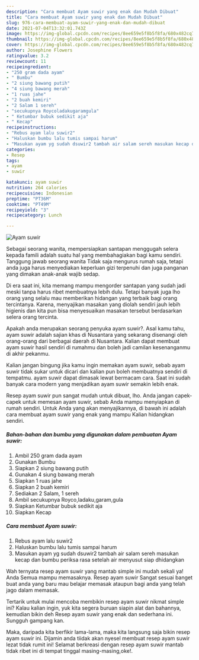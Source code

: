 ```yaml
---
description: "Cara membuat Ayam suwir yang enak dan Mudah Dibuat"
title: "Cara membuat Ayam suwir yang enak dan Mudah Dibuat"
slug: 976-cara-membuat-ayam-suwir-yang-enak-dan-mudah-dibuat
date: 2021-07-04T13:32:01.743Z
image: https://img-global.cpcdn.com/recipes/8ee659e5f8b5f8fa/680x482cq70/ayam-suwir-foto-resep-utama.jpg
thumbnail: https://img-global.cpcdn.com/recipes/8ee659e5f8b5f8fa/680x482cq70/ayam-suwir-foto-resep-utama.jpg
cover: https://img-global.cpcdn.com/recipes/8ee659e5f8b5f8fa/680x482cq70/ayam-suwir-foto-resep-utama.jpg
author: Josephine Flowers
ratingvalue: 3.2
reviewcount: 11
recipeingredient:
- "250 gram dada ayam"
- " Bumbu"
- "2 siung bawang putih"
- "4 siung bawang merah"
- "1 ruas jahe"
- "2 buah kemiri"
- "2 Salam 1 sereh"
- "secukupnya Roycoladakugaramgula"
- " Ketumbar bubuk sedikit aja"
- " Kecap"
recipeinstructions:
- "Rebus ayam lalu suwir2"
- "Haluskan bumbu lalu tumis sampai harum"
- "Masukan ayam yg sudah dsuwir2 tambah air salam sereh masukan kecap dan bumbu periksa rasa setelah air menyusut siap dhidangkan"
categories:
- Resep
tags:
- ayam
- suwir

katakunci: ayam suwir 
nutrition: 264 calories
recipecuisine: Indonesian
preptime: "PT36M"
cooktime: "PT49M"
recipeyield: "3"
recipecategory: Lunch

---
```



![Ayam suwir](https://img-global.cpcdn.com/recipes/8ee659e5f8b5f8fa/680x482cq70/ayam-suwir-foto-resep-utama.jpg)

Sebagai seorang wanita, mempersiapkan santapan menggugah selera kepada famili adalah suatu hal yang membahagiakan bagi kamu sendiri. Tanggung jawab seorang  wanita Tidak saja mengurus rumah saja, tetapi anda juga harus menyediakan keperluan gizi terpenuhi dan juga panganan yang dimakan anak-anak wajib sedap.

Di era  saat ini, kita memang mampu mengorder santapan yang sudah jadi meski tanpa harus ribet membuatnya lebih dulu. Tetapi banyak juga lho orang yang selalu mau memberikan hidangan yang terbaik bagi orang tercintanya. Karena, menyajikan masakan yang diolah sendiri jauh lebih higienis dan kita pun bisa menyesuaikan masakan tersebut berdasarkan selera orang tercinta. 



Apakah anda merupakan seorang penyuka ayam suwir?. Asal kamu tahu, ayam suwir adalah sajian khas di Nusantara yang sekarang disenangi oleh orang-orang dari berbagai daerah di Nusantara. Kalian dapat membuat ayam suwir hasil sendiri di rumahmu dan boleh jadi camilan kesenanganmu di akhir pekanmu.

Kalian jangan bingung jika kamu ingin memakan ayam suwir, sebab ayam suwir tidak sukar untuk dicari dan kalian pun boleh membuatnya sendiri di tempatmu. ayam suwir dapat dimasak lewat bermacam cara. Saat ini sudah banyak cara modern yang menjadikan ayam suwir semakin lebih enak.

Resep ayam suwir pun sangat mudah untuk dibuat, lho. Anda jangan capek-capek untuk memesan ayam suwir, sebab Anda mampu menyiapkan di rumah sendiri. Untuk Anda yang akan menyajikannya, di bawah ini adalah cara membuat ayam suwir yang enak yang mampu Kalian hidangkan sendiri.

<!--inarticleads1-->

##### Bahan-bahan dan bumbu yang digunakan dalam pembuatan Ayam suwir:

1. Ambil 250 gram dada ayam
1. Gunakan  Bumbu
1. Siapkan 2 siung bawang putih
1. Gunakan 4 siung bawang merah
1. Siapkan 1 ruas jahe
1. Siapkan 2 buah kemiri
1. Sediakan 2 Salam, 1 sereh
1. Ambil secukupnya Royco,ladaku,garam,gula
1. Siapkan  Ketumbar bubuk sedikit aja
1. Siapkan  Kecap




<!--inarticleads2-->

##### Cara membuat Ayam suwir:

1. Rebus ayam lalu suwir2
1. Haluskan bumbu lalu tumis sampai harum
1. Masukan ayam yg sudah dsuwir2 tambah air salam sereh masukan kecap dan bumbu periksa rasa setelah air menyusut siap dhidangkan




Wah ternyata resep ayam suwir yang mantab simple ini mudah sekali ya! Anda Semua mampu memasaknya. Resep ayam suwir Sangat sesuai banget buat anda yang baru mau belajar memasak ataupun bagi anda yang telah jago dalam memasak.

Tertarik untuk mulai mencoba membikin resep ayam suwir nikmat simple ini? Kalau kalian ingin, yuk kita segera buruan siapin alat dan bahannya, kemudian bikin deh Resep ayam suwir yang enak dan sederhana ini. Sungguh gampang kan. 

Maka, daripada kita berfikir lama-lama, maka kita langsung saja bikin resep ayam suwir ini. Dijamin anda tiidak akan nyesel membuat resep ayam suwir lezat tidak rumit ini! Selamat berkreasi dengan resep ayam suwir mantab tidak ribet ini di tempat tinggal masing-masing,oke!.

